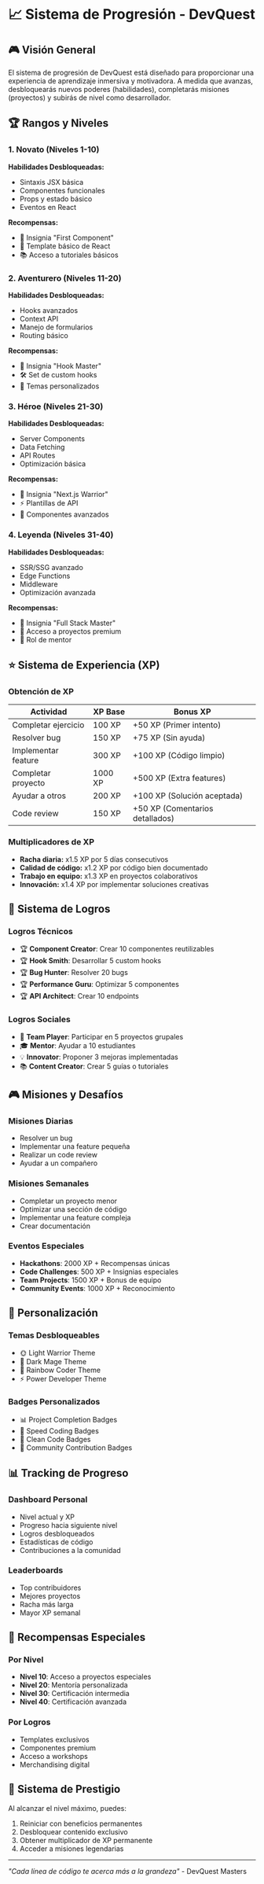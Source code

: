 # 📈 Sistema de Progresión - DevQuest

## 🎮 Visión General

El sistema de progresión de DevQuest está diseñado para proporcionar una experiencia de aprendizaje inmersiva y motivadora. A medida que avanzas, desbloquearás nuevos poderes (habilidades), completarás misiones (proyectos) y subirás de nivel como desarrollador.

## 🏆 Rangos y Niveles

### 1. Novato (Niveles 1-10)
**Habilidades Desbloqueadas:**
- Sintaxis JSX básica
- Componentes funcionales
- Props y estado básico
- Eventos en React

**Recompensas:**
- 🏅 Insignia "First Component"
- 🎨 Template básico de React
- 📚 Acceso a tutoriales básicos

### 2. Aventurero (Niveles 11-20)
**Habilidades Desbloqueadas:**
- Hooks avanzados
- Context API
- Manejo de formularios
- Routing básico

**Recompensas:**
- 🏅 Insignia "Hook Master"
- 🛠️ Set de custom hooks
- 🎨 Temas personalizados

### 3. Héroe (Niveles 21-30)
**Habilidades Desbloqueadas:**
- Server Components
- Data Fetching
- API Routes
- Optimización básica

**Recompensas:**
- 🏅 Insignia "Next.js Warrior"
- ⚡ Plantillas de API
- 🎨 Componentes avanzados

### 4. Leyenda (Niveles 31-40)
**Habilidades Desbloqueadas:**
- SSR/SSG avanzado
- Edge Functions
- Middleware
- Optimización avanzada

**Recompensas:**
- 🏅 Insignia "Full Stack Master"
- 🚀 Acceso a proyectos premium
- 👑 Rol de mentor

## ⭐ Sistema de Experiencia (XP)

### Obtención de XP
| Actividad | XP Base | Bonus XP |
|-----------|---------|-----------|
| Completar ejercicio | 100 XP | +50 XP (Primer intento) |
| Resolver bug | 150 XP | +75 XP (Sin ayuda) |
| Implementar feature | 300 XP | +100 XP (Código limpio) |
| Completar proyecto | 1000 XP | +500 XP (Extra features) |
| Ayudar a otros | 200 XP | +100 XP (Solución aceptada) |
| Code review | 150 XP | +50 XP (Comentarios detallados) |

### Multiplicadores de XP
- **Racha diaria:** x1.5 XP por 5 días consecutivos
- **Calidad de código:** x1.2 XP por código bien documentado
- **Trabajo en equipo:** x1.3 XP en proyectos colaborativos
- **Innovación:** x1.4 XP por implementar soluciones creativas

## 🎯 Sistema de Logros

### Logros Técnicos
- 🏆 **Component Creator**: Crear 10 componentes reutilizables
- 🏆 **Hook Smith**: Desarrollar 5 custom hooks
- 🏆 **Bug Hunter**: Resolver 20 bugs
- 🏆 **Performance Guru**: Optimizar 5 componentes
- 🏆 **API Architect**: Crear 10 endpoints

### Logros Sociales
- 🤝 **Team Player**: Participar en 5 proyectos grupales
- 🎓 **Mentor**: Ayudar a 10 estudiantes
- 💡 **Innovator**: Proponer 3 mejoras implementadas
- 📚 **Content Creator**: Crear 5 guías o tutoriales

## 🎮 Misiones y Desafíos

### Misiones Diarias
- Resolver un bug
- Implementar una feature pequeña
- Realizar un code review
- Ayudar a un compañero

### Misiones Semanales
- Completar un proyecto menor
- Optimizar una sección de código
- Implementar una feature compleja
- Crear documentación

### Eventos Especiales
- **Hackathons**: 2000 XP + Recompensas únicas
- **Code Challenges**: 500 XP + Insignias especiales
- **Team Projects**: 1500 XP + Bonus de equipo
- **Community Events**: 1000 XP + Reconocimiento

## 🎨 Personalización

### Temas Desbloqueables
- 🌞 Light Warrior Theme
- 🌙 Dark Mage Theme
- 🌈 Rainbow Coder Theme
- ⚡ Power Developer Theme

### Badges Personalizados
- 📊 Project Completion Badges
- 🏃 Speed Coding Badges
- 🧹 Clean Code Badges
- 🤝 Community Contribution Badges

## 📊 Tracking de Progreso

### Dashboard Personal
- Nivel actual y XP
- Progreso hacia siguiente nivel
- Logros desbloqueados
- Estadísticas de código
- Contribuciones a la comunidad

### Leaderboards
- Top contribuidores
- Mejores proyectos
- Racha más larga
- Mayor XP semanal

## 🎁 Recompensas Especiales

### Por Nivel
- **Nivel 10**: Acceso a proyectos especiales
- **Nivel 20**: Mentoría personalizada
- **Nivel 30**: Certificación intermedia
- **Nivel 40**: Certificación avanzada

### Por Logros
- Templates exclusivos
- Componentes premium
- Acceso a workshops
- Merchandising digital

## 🔄 Sistema de Prestigio

Al alcanzar el nivel máximo, puedes:
1. Reiniciar con beneficios permanentes
2. Desbloquear contenido exclusivo
3. Obtener multiplicador de XP permanente
4. Acceder a misiones legendarias

---

*"Cada línea de código te acerca más a la grandeza"* - DevQuest Masters